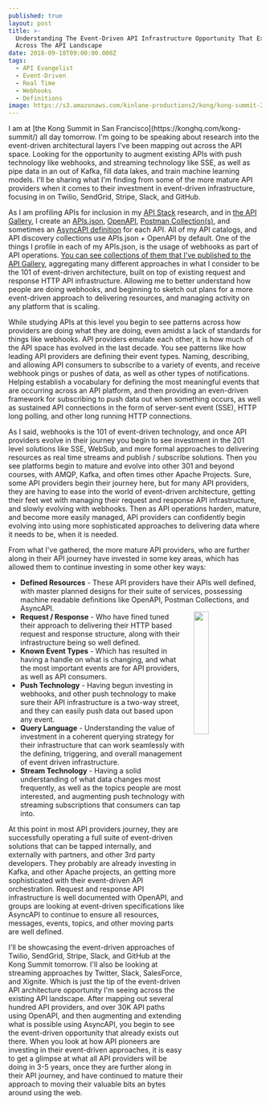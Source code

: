 ```yaml
---
published: true
layout: post
title: >-
  Understanding The Event-Driven API Infrastructure Opportunity That Exists
  Across The API Landscape
date: 2018-09-18T09:00:00.000Z
tags:
  - API Evangelist
  - Event-Driven
  - Real Time
  - Webhooks
  - Definitions
image: https://s3.amazonaws.com/kinlane-productions2/kong/kong-summit-2018.jpg
---
```

<p></p>I am at [the Kong Summit in San Francisco](https://konghq.com/kong-summit/) all day tomorrow. I'm going to be speaking about research into the event-driven architectural layers I've been mapping out across the API space. Looking for the opportunity to augment existing APIs with push technology like webhooks, and streaming technology like SSE, as well as pipe data in an out of Kafka, fill data lakes, and train machine learning models. I'll be sharing what I'm finding from some of the more mature API providers when it comes to their investment in event-driven infrastructure, focusing in on Twilio, SendGrid, Stripe, Slack, and GitHub.

As I am profiling APIs for inclusion in my [API Stack](http://theapistack.com) research, and in [the API Gallery](http://api.gallery.streamdata.io/), I create an [APIs.json](http://apisjson.org), [OpenAPI](http://openapis.org), [Postman Collection(s)](https://www.getpostman.com/docs/v6/postman/collections/creating_collections), and sometimes an [AsyncAPI definition](https://www.asyncapi.com/) for each API. All of my API catalogs, and API discovery collections use APIs.json + OpenAPI by default. One of the things I profile in each of my APIs.json, is the usage of webhooks as part of API operations. [You can see collections of them that I've published to the API Gallery](http://webhook.implementations.api.gallery.streamdata.io/), aggregating many different approaches in what I consider to be the 101 of event-driven architecture, built on top of existing request and response HTTP API infrastructure. Allowing me to better understand how people are doing webhooks, and beginning to sketch out plans for a more event-driven approach to delivering resources, and managing activity on any platform that is scaling.

While studying APIs at this level you begin to see patterns across how providers are doing what they are doing, even amidst a lack of standards for things like webhooks. API providers emulate each other, it is how much of the API space has evolved in the last decade. You see patterns like how leading API providers are defining their event types. Naming, describing, and allowing API consumers to subscribe to a variety of events, and receive webhook pings or pushes of data, as well as other types of notifications. Helping establish a vocabulary for defining the most meaningful events that are occurring across an API platform, and then providing an even-driven framework for subscribing to push data out when something occurs, as well as sustained API connections in the form of server-sent event (SSE), HTTP long polling, and other long running HTTP connections.

As I said, webhooks is the 101 of event-driven technology, and once API providers evolve in their journey you begin to see investment in the 201 level solutions like SSE, WebSub, and more formal approaches to delivering resources as real time streams and publish / subscribe solutions. Then you see platforms begin to mature and evolve into other 301 and beyond courses, with AMQP, Kafka, and often times other Apache Projects. Sure, some API providers begin their journey here, but for many API providers, they are having to ease into the world of event-driven architecture, getting their feet wet with managing their request and response API infrastructure, and slowly evolving with webhooks. Then as API operations harden, mature, and become more easily managed, API providers can confidently begin evolving into using more sophisticated approaches to delivering data where it needs to be, when it is needed.

From what I've gathered, the more mature API providers, who are further along in their API journey have invested in some key areas, which has allowed them to continue investing in some other key ways:

- **Defined Resources** - These API providers have their APIs well defined, with master planned designs for their suite of services, possessing machine readable definitions like OpenAPI, Postman Collections, and AsyncAPI.<img src="https://s3.amazonaws.com/kinlane-productions2/bw-icons/bw-event-driven-steering.png" style="padding: 15px;" align="right" width="25%" />
- **Request / Response** - Who have fined tuned their approach to delivering their HTTP based request and response structure, along with their infrastructure being so well defined.
- **Known Event Types** - Which has resulted in having a handle on what is changing, and what the most important events are for API providers, as well as API consumers.
- **Push Technology** - Having begun investing in webhooks, and other push technology to make sure their API infrastructure is a two-way street, and they can easily push data out based upon any event.
- **Query Language** - Understanding the value of investment in a coherent querying strategy for their infrastructure that can work seamlessly with the defining, triggering, and overall management of event driven infrastructure.
- **Stream Technology** - Having a solid understanding of what data changes most frequently, as well as the topics people are most interested, and augmenting push technology with streaming subscriptions that consumers can tap into.

At this point in most API providers journey, they are successfully operating a full suite of event-driven solutions that can be tapped internally, and externally with partners, and other 3rd party developers. They probably are already investing in Kafka, and other Apache projects, an getting more sophisticated with their event-driven API orchestration. Request and response API infrastructure is well documented with OpenAPI, and groups are looking at event-driven specifications like AsyncAPI to continue to ensure all resources, messages, events, topics, and other moving parts are well defined.

I'll be showcasing the event-driven approaches of Twilio, SendGrid, Stripe, Slack, and GitHub at the Kong Summit tomorrow. I'll also be looking at streaming approaches by Twitter, Slack, SalesForce, and Xignite. Which is just the tip of the event-driven API architecture opportunity I'm seeing across the existing API landscape. After mapping out several hundred API providers, and over 30K API paths using OpenAPI, and then augmenting and extending what is possible using AsyncAPI, you begin to see the event-driven opportunity that already exists out there. When you look at how API pioneers are investing in their event-driven approaches, it is easy to get a glimpse at what all API providers will be doing in 3-5 years, once they are further along in their API journey, and have continued to mature their approach to moving their valuable bits an bytes around using the web.
